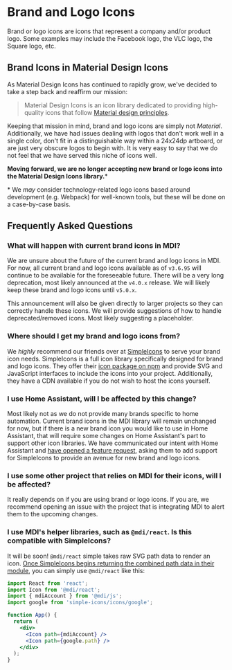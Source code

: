 # Brand and Logo Icons

Brand or logo icons are icons that represent a company and/or product logo. Some examples may include the Facebook logo, the VLC logo, the Square logo, etc.

## Brand Icons in Material Design Icons

As Material Design Icons has continued to rapidly grow, we've decided to take a step back and reaffirm our mission:

> Material Design Icons is an icon library dedicated to providing high-quality icons that follow [Material design principles][1].

Keeping that mission in mind, brand and logo icons are simply not _Material_. Additionally, we have had issues dealing with logos that don't work well in a single color, don't fit in a distinguishable way within a 24x24dp artboard, or are just very obscure logos to begin with. It is very easy to say that we do not feel that we have served this niche of icons well.

**Moving forward, we are no longer accepting new brand or logo icons into the Material Design Icons library.***

\* We _may_ consider technology-related logo icons based around development (e.g. Webpack) for well-known tools, but these will be done on a case-by-case basis.

## Frequently Asked Questions

### What will happen with current brand icons in MDI?

We are unsure about the future of the current brand and logo icons in MDI. For now, all current brand and logo icons available as of `v3.6.95` will continue to be available for the foreseeable future. There will be a very long deprecation, most likely announced at the `v4.0.x` release. We will likely keep these brand and logo icons until `v5.0.x`.

This announcement will also be given directly to larger projects so they can correctly handle these icons. We will provide suggestions of how to handle deprecated/removed icons. Most likely suggesting a placeholder.

### Where should I get my brand and logo icons from?

We _highly_ recommend our friends over at [SimpleIcons][2] to serve your brand icon needs. SimpleIcons is a full icon library specifically designed for brand and logo icons. They offer their [icon package on npm][3] and provide SVG and JavaScript interfaces to include the icons into your project. Additionally, they have a CDN available if you do not wish to host the icons yourself.

### I use Home Assistant, will I be affected by this change?

Most likely not as we do not provide many brands specific to home automation. Current brand icons in the MDI library will remain unchanged for now, but if there is a new brand icon you would like to use in Home Assistant, that will require some changes on Home Assistant's part to support other icon libraries. We have communicated our intent with Home Assistant and [have opened a feature request][4], asking them to add support for SimpleIcons to provide an avenue for new brand and logo icons.

### I use some other project that relies on MDI for their icons, will I be affected?

It really depends on if you are using brand or logo icons. If you are, we recommend opening an issue with the project that is integrating MDI to alert them to the upcoming changes.

### I use MDI's helper libraries, such as `@mdi/react`. Is this compatible with SimpleIcons?

It will be soon! `@mdi/react` simple takes raw SVG path data to render an icon. [Once SimpleIcons begins returning the combined path data in their module][5], you can simply use `@mdi/react` like this:

```jsx
import React from 'react';
import Icon from '@mdi/react';
import { mdiAccount } from '@mdi/js';
import google from 'simple-icons/icons/google';

function App() {
  return (
    <div>
      <Icon path={mdiAccount} />
      <Icon path={google.path} />
    </div>
  );
}
```

[1]: https://material.io/design/iconography/system-icons.html#design-principles
[2]: https://simpleicons.org/
[3]: https://www.npmjs.com/package/simple-icons
[4]: https://community.home-assistant.io/t/material-design-icons-simpleicons-add-support-for-simpleicons-library/108765
[5]: https://github.com/simple-icons/simple-icons/issues/1272

